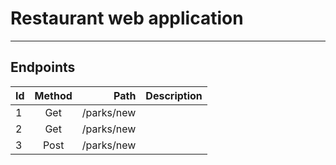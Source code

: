 # Restaurant web application

<hr>

## Endpoints

| Id            | Method        | Path  | Description |
| ------------- |:-------------:| -----:|------------:|
| 1             | Get           | /parks/new | |
| 2      | Get      |   /parks/new | |
| 3 | Post      |    /parks/new |             |

